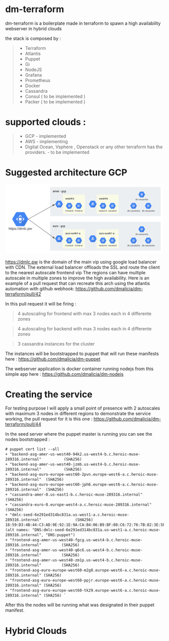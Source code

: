 # dm-terraform

dm-terraform is a boilerplate made in terraform to spawn a high availability webserver in hybrid clouds
 
the stack is composed by :
>- Terraform
>- Atlantis
>- Puppet
>- Gi
>- NodeJS
>- Grafana
>- Prometheus
>- Docker
>- Cassandra
>- Consul ( to be implemented )
>- Packer ( to be implemented )

# supported clouds :
  >- GCP - implemented
  >- AWS - implementing
  >- Digital Ocean, Vsphere , Openstack or any other terraform has the providers.  - to be implemented
  

# Suggested architecture GCP
![Image of GCP](https://github.com/dmalicia/dm-terraform/blob/master/docs/dmlc.svg)

https://dmlc.pw is the domain of the main vip using google load balancer with CDN.
The external load balancer offloads the SSL and route the client to the nearest autoscale frontend vip
The regions can have multiple autoscale in multiple zones to improve the high availability.
Here is an example of a pull request that can recreate this arch using the atlantis automation with github webhook:
https://github.com/dmalicia/dm-terraform/pull/42

In this pull request it will be firing :

 > 4 autoscaling for frontend with max 3 nodes each in 4 differente zones
 
 > 4 autoscaling for backend with max 3 nodes each in 4 differente zones
 
 > 3 cassandra instances for the cluster

The instances will be bootstrapped to puppet that will run these manifests here :
https://github.com/dmalicia/dm-puppet

The webserver application is docker container running nodejs from this simple app here :
https://github.com/dmalicia/dm-nodejs

# Creating the service 
For testing purpose I will apply a small point of presence with 2 autoscales with maximum 3 nodes in different regions to demonstrate the service working,
the pull request for it is this one :
https://github.com/dmalicia/dm-terraform/pull/44

In the seed server where the puppet master is running you can see the nodes bootstrapped :
```
# puppet cert list --all
+ "backend-asg-amer-us-west40-94k2.us-west4-b.c.heroic-muse-289316.internal"          (SHA256) 
+ "backend-asg-amer-us-west40-jzmb.us-west4-b.c.heroic-muse-289316.internal"          (SHA256) 
+ "backend-asg-euro-europe-west60-2pvn.europe-west6-a.c.heroic-muse-289316.internal"  (SHA256) 
+ "backend-asg-euro-europe-west60-jph6.europe-west6-a.c.heroic-muse-289316.internal"  (SHA256) 
+ "cassandra-amer-0.us-east1-b.c.heroic-muse-289316.internal"                         (SHA256) 
+ "cassandra-euro-0.europe-west4-a.c.heroic-muse-289316.internal"                     (SHA256) 
+ "dmlc-seed-6e291ed314bc831a.us-west1-a.c.heroic-muse-289316.internal"               (SHA256) 18:59:D3:4B:44:C3:AD:9E:92:1E:9A:CA:B4:06:B9:BF:08:C6:72:76:7B:82:3E:5F:F8:1A:AE:63:2C:BC:48:8A (alt names: "DNS:dmlc-seed-6e291ed314bc831a.us-west1-a.c.heroic-muse-289316.internal", "DNS:puppet")
+ "frontend-asg-amer-us-west40-fgcg.us-west4-b.c.heroic-muse-289316.internal"         (SHA256) 
+ "frontend-asg-amer-us-west40-q6c6.us-west4-b.c.heroic-muse-289316.internal"         (SHA256) 
+ "frontend-asg-amer-us-west40-zm1p.us-west4-b.c.heroic-muse-289316.internal"         (SHA256) 
+ "frontend-asg-euro-europe-west60-m2g8.europe-west6-a.c.heroic-muse-289316.internal" (SHA256) 
+ "frontend-asg-euro-europe-west60-ppjr.europe-west6-a.c.heroic-muse-289316.internal" (SHA256) 
+ "frontend-asg-euro-europe-west60-tk29.europe-west6-a.c.heroic-muse-289316.internal" (SHA256) `
```
After this the nodes will be running what was designated in their puppet manifest.

# Hybrid Clouds









